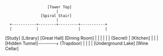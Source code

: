 
                       [Tower Top]
                           |
                    [Spiral Stair]
                           |
      +-----------+--------+---------+-----------+
      |           |                  |           |
   [Study]   [Library]         [Great Hall]   [Dining Room]
                  |                  |              |
                  |                  |              |
              (Secret)               |           [Kitchen]
                  |                  |              |
             [Hidden Tunnel]---------+          (Trapdoor)
                  |                                 |
                  |                                 |
            [Underground Lake]                [Wine Cellar]
